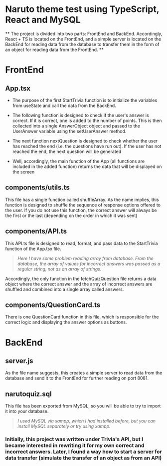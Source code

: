 # Naruto theme test using TypeScript, React and MySQL

** The project is divided into two parts: FrontEnd and BackEnd.
Accordingly, React + TS is located on the FrontEnd, and a simple server is located on the BackEnd for reading data from the database to transfer them in the form of an object for reading data from the FrontEnd. **

# FrontEnd

## App.tsx

- The purpose of the first StartTrivia function is to initialize the variables from useState and call the data from the BackEnd.

- The following function is designed to check if the user's answer is correct. If it is correct, one is added to the number of points. This is then collected into a single AnswerObject object and passed to the UserAnswer variable using the setUserAnswer method.

- The next function nextQuestion is designed to check whether the user has reached the end (i.e. the questions have run out). If the user has not reached the end, the next question will be generated

- Well, accordingly, the main function of the App (all functions are included in the added function) returns the data that will be displayed on the screen

## components/utils.ts

This file has a single function called shuffleArray. As the name implies, this function is designed to shuffle the sequence of response options offered to the user. If you do not use this function, the correct answer will always be the first or the last (depending on the order in which it was sent)

## components/API.ts

This API.ts file is designed to read, format, and pass data to the StartTrivia function of the App.tsx file.
 > _Here I have some problem reading array from database. From the database, the array of values for incorrect answers was passed as a regular string, not as an array of strings._

Accordingly, the only function in the fetchQuizQuestion file returns a data object where the correct answer and the array of incorrect answers are shuffled and combined into a single array called answers.

## components/QuestionCard.ts

There is one QuestionCard function in this file, which is responsible for the correct logic and displaying the answer options as buttons.

# BackEnd

## server.js

As the file name suggests, this creates a simple server to read data from the database and send it to the FrontEnd for further reading on port 8081.

## narutoquiz.sql

This file has been exported from MySQL, so you will be able to try to import it into your database.

> _I used MySQL via xampp, which I had installed before, but you can install MySQL separately or try using xampp._

### Initially, this project was written under Trivia's API, but I became interested in rewriting it for my own correct and incorrect answers. Later, I found a way how to start a server for data transfer (simulate the transfer of an object as from an API)
